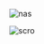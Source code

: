 ![nas](https://github.com/user-attachments/assets/c42cccb9-c8d6-43e2-8248-9f153cae630e)

![scro](https://github.com/user-attachments/assets/da5bbec1-cd20-40c6-8e6d-2987c553b4ea)


